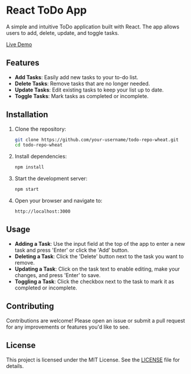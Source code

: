 # React ToDo App

A simple and intuitive ToDo application built with React. The app allows users to add, delete, update, and toggle tasks. 

[Live Demo](https://todo-repo-wheat.vercel.app/)

## Features

- **Add Tasks**: Easily add new tasks to your to-do list.
- **Delete Tasks**: Remove tasks that are no longer needed.
- **Update Tasks**: Edit existing tasks to keep your list up to date.
- **Toggle Tasks**: Mark tasks as completed or incomplete.

## Installation

1. Clone the repository:
    ```sh
    git clone https://github.com/your-username/todo-repo-wheat.git
    cd todo-repo-wheat
    ```

2. Install dependencies:
    ```sh
    npm install
    ```

3. Start the development server:
    ```sh
    npm start
    ```

4. Open your browser and navigate to:
    ```
    http://localhost:3000
    ```

## Usage

- **Adding a Task**: Use the input field at the top of the app to enter a new task and press 'Enter' or click the 'Add' button.
- **Deleting a Task**: Click the 'Delete' button next to the task you want to remove.
- **Updating a Task**: Click on the task text to enable editing, make your changes, and press 'Enter' to save.
- **Toggling a Task**: Click the checkbox next to the task to mark it as completed or incomplete.

## Contributing

Contributions are welcome! Please open an issue or submit a pull request for any improvements or features you'd like to see.

## License

This project is licensed under the MIT License. See the [LICENSE](LICENSE) file for details.

